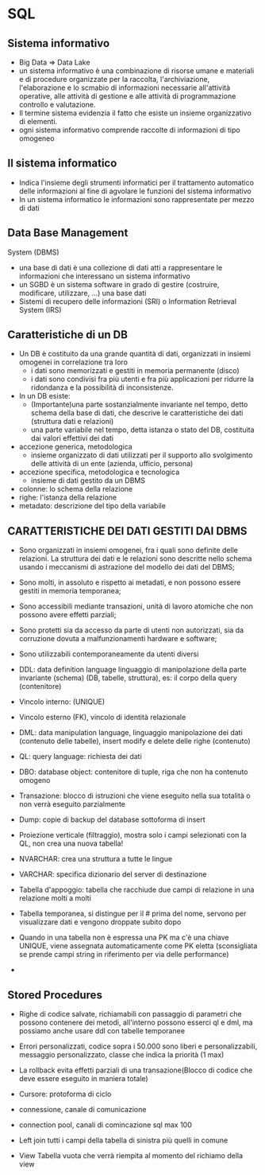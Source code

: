 # SQL
## Sistema informativo
 - Big Data => Data Lake
 - un sistema informativo è una combinazione di risorse umane e materiali e di procedure organizzate per la raccolta, l'archiviazione, l'elaborazione e lo scmabio di informazioni necessarie all'attività operative, alle attività di gestione e alle attività di programmazione controllo e valutazione.
 - Il termine sistema evidenzia il fatto che esiste un insieme organizzativo di elementi.
 - ogni sistema informativo comprende raccolte di informazioni di tipo omogeneo
## Il sistema informatico
 - Indica l'insieme degli strumenti informatici per il trattamento automatico delle informazioni al fine di agvolare le funzioni del sistema informativo
 - In un sistema informatico le informazioni sono rappresentate per mezzo di dati

## Data Base Management 
System (DBMS)
- una base di dati è una collezione di dati atti a rappresentare le informazioni 
che interessano un sistema informativo
- un SGBD è un sistema software in grado di gestire (costruire, modificare, 
utilizzare, …) una base dati
- Sistemi di recupero delle informazioni (SRI) o Information Retrieval 
System (IRS)

## Caratteristiche di un DB
- Un DB è costituito da una grande quantità di dati, organizzati in 
    insiemi omogenei in correlazione tra loro
    - i dati sono memorizzati e gestiti in memoria permanente (disco)
    - i dati sono condivisi fra più utenti e fra più applicazioni per ridurre la 
        ridondanza e la possibilità di inconsistenze.
- In un DB esiste:
    - (Importante)una parte sostanzialmente invariante nel tempo, detto schema della base di 
    dati, che descrive le caratteristiche dei dati (struttura dati e relazioni)
    - una parte variabile nel tempo, detta istanza o stato del DB, costituita dai valori 
effettivi dei dati
- accezione generica, metodologica
    - insieme organizzato di dati utilizzati per il supporto allo svolgimento delle 
        attività di un ente (azienda, ufficio, persona)
- accezione specifica, metodologica e tecnologica 
    - insieme di dati gestito da un DBMS
- colonne: lo schema della relazione
- righe: l'istanza della relazione
- metadato: descrizione del tipo della variabile
## CARATTERISTICHE DEI DATI GESTITI DAI DBMS
- Sono organizzati in insiemi omogenei, fra i quali sono definite delle 
relazioni. La struttura dei dati e le relazioni sono descritte nello schema 
usando i meccanismi di astrazione del modello dei dati del DBMS;
- Sono molti, in assoluto e rispetto ai metadati, e non possono essere gestiti 
in memoria temporanea;
- Sono accessibili mediante transazioni, unità di lavoro atomiche che non 
possono avere effetti parziali;
- Sono protetti sia da accesso da parte di utenti non autorizzati, sia da 
corruzione dovuta a malfunzionamenti hardware e software;
- Sono utilizzabili contemporaneamente da utenti diversi

- DDL: data definition language linguaggio di manipolazione della parte invariante (schema) (DB, tabelle, struttura), es: il corpo della query (contenitore)
- Vincolo interno: (UNIQUE)
- Vincolo esterno (FK), vincolo di identità relazionale
- DML: data manipulation language, linguaggio manipolazione dei dati (contenuto delle tabelle), insert modify e delete delle righe (contenuto)
- QL: query language: richiesta dei dati
- DBO: database object: contenitore di tuple, riga che non ha contenuto omogeno

- Transazione: blocco di istruzioni che viene eseguito nella sua totalità o non verrà eseguito parzialmente
- Dump: copie di backup del database sottoforma di insert
- Proiezione verticale (filtraggio), mostra solo i campi selezionati con la QL, non crea una nuova tabella!
- NVARCHAR: crea una struttura a tutte le lingue
- VARCHAR: specifica dizionario del server di destinazione

- Tabella d'appoggio: tabella che racchiude due campi di relazione in una relazione molti a    molti
- Tabella temporanea, si distingue per il # prima del nome, servono per visualizzare dati e vengono droppate subito dopo
- Quando in una tabella non è espressa una PK ma c'è una chiave UNIQUE, viene assegnata automaticamente come PK eletta (sconsigliata se prende campi string in riferimento per via delle performance)
- 

## Stored Procedures
- Righe di codice salvate, richiamabili con passaggio di parametri che possono contenere dei metodi, all'interno possono esserci ql e dml, ma possiamo anche usare ddl con tabelle temporanee
- Errori personalizzati, codice sopra i 50.000 sono liberi e personalizzabili, messaggio personalizzato, classe che indica la priorità (1 max)

- La rollback evita effetti parziali di una transazione(Blocco di codice che deve essere eseguito in maniera totale)

- Cursore: protoforma di ciclo
- connessione, canale di comunicazione
- connection pool, canali di comincazione sql max 100

- Left join tutti i campi della tabella di sinistra più quelli in comune
- View Tabella vuota che verrà riempita al momento del richiamo della view
